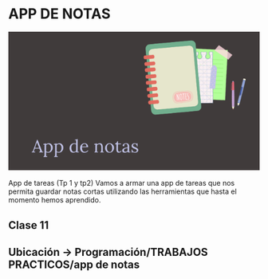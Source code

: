 # APP DE NOTAS

![portada](img/cover.png)

App de tareas (Tp 1 y tp2) Vamos a armar una app de tareas que nos permita guardar notas cortas utilizando las
herramientas que hasta el momento hemos aprendido.

## Clase 11

## Ubicación -> Programación/TRABAJOS PRACTICOS/app de notas